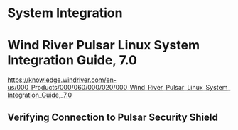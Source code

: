# System Integration

# Wind River Pulsar Linux System Integration Guide, 7.0

https://knowledge.windriver.com/en-us/000_Products/000/060/000/020/000_Wind_River_Pulsar_Linux_System_Integration_Guide,_7.0

## Verifying Connection to Pulsar Security Shield